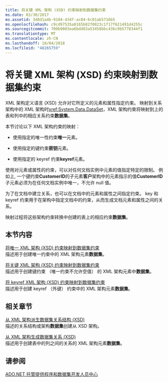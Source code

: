 ```yaml
---
title: 将关键 XML 架构 (XSD) 约束映射到数据集约束
ms.date: 03/30/2017
ms.assetid: 3d0d1a4b-9104-434f-ac04-6c01ab5716b5
ms.openlocfilehash: c9cd97535a0165b82f0823c1f17f621491d4255c
ms.sourcegitcommit: 700b9003ea6bdd83a53458bbc436c9b5778344f1
ms.translationtype: MT
ms.contentlocale: zh-CN
ms.lasthandoff: 10/04/2018
ms.locfileid: "48265759"
---
```

# <a name="mapping-xml-schema-xsd-constraints-to-dataset-constraints"></a>将关键 XML 架构 (XSD) 约束映射到数据集约束
XML 架构定义语言 (XSD) 允许对它所定义的元素和属性指定约束。 映射到关系架构中的 XML 架构时<xref:System.Data.DataSet>，XML 架构约束将映射到上的表和列中的相应关系约束**数据集**。  
  
 本节讨论以下 XML 架构约束的映射：  
  
-   使用指定的唯一性约束**唯一**元素。  
  
-   使用指定的键约束**密钥**元素。  
  
-   使用指定的 keyref 约束**keyref**元素。  
  
 使用对元素或属性的约束，可以对任何文档实例中元素的值指定特定的限制。 例如上, 一个键约束**CustomerID**的子元素**客户**架构中的元素指示的值**CustomerID**子元素必须为在任何文档实例中唯一，不允许 null 值。  
  
 为了在文档中建立关系，也可以在文档中的元素和属性之间指定约束。 key 和 keyref 约束用于在架构中指定文档中的约束，从而生成文档元素和属性之间的关系。  
  
 映射过程将这些架构约束转换中创建的表上的相应约束**数据集**。  
  
## <a name="in-this-section"></a>本节内容  
 [将唯一 XML 架构 (XSD) 约束映射到数据集约束](../../../../../docs/framework/data/adonet/dataset-datatable-dataview/map-unique-xml-schema-xsd-constraints-to-dataset-constraints.md)  
 描述用于创建唯一约束中的 XML 架构元素**数据集**。  
  
 [将关键 XML 架构 (XSD) 约束映射到数据集约束](../../../../../docs/framework/data/adonet/dataset-datatable-dataview/map-key-xml-schema-xsd-constraints-to-dataset-constraints.md)  
 描述用于创建键约束 （唯一约束不允许空值） 的 XML 架构元素中**数据集**。  
  
 [将 keyref XML 架构 (XSD) 约束映射到数据集约束](../../../../../docs/framework/data/adonet/dataset-datatable-dataview/map-keyref-xml-schema-xsd-constraints-to-dataset-constraints.md)  
 描述用于创建 keyref （外键） 约束中的 XML 架构元素**数据集**。  
  
## <a name="related-sections"></a>相关章节  
 [从 XML 架构派生数据集关系结构 (XSD)](../../../../../docs/framework/data/adonet/dataset-datatable-dataview/deriving-dataset-relational-structure-from-xml-schema-xsd.md)  
 描述的关系结构或架构**数据集**创建从 XSD 架构。  
  
 [从 XML 架构生成数据集关系 (XSD)](../../../../../docs/framework/data/adonet/dataset-datatable-dataview/generating-dataset-relations-from-xml-schema-xsd.md)  
 描述用于创建表中的列之间的关系的 XML 架构元素**数据集**。  
  
## <a name="see-also"></a>请参阅  
 [ADO.NET 托管提供程序和数据集开发人员中心](https://go.microsoft.com/fwlink/?LinkId=217917)
